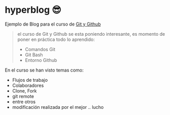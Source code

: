 # hyperblog 😎 
Ejemplo de Blog para el curso de [Git y Github](http://www.linkedin.com "Git y Github")
> el curso de Git y Github se esta poniendo interesante, es momento de poner en práctica todo lo aprendido:
> - Comandos Git
> - Git Bash
> - Entorno Github

En el curso se han visto temas como:
* Flujos de trabajo
* Colaboradores
* Clone, Fork
* git remote
* entre otros
* modificación realizada por el mejor .. lucho